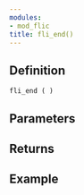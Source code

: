 ```yaml
---
modules:
- mod_flic
title: fli_end()
---
```


## Definition

    fli_end ( )

## Parameters

## Returns

## Example

```
```

